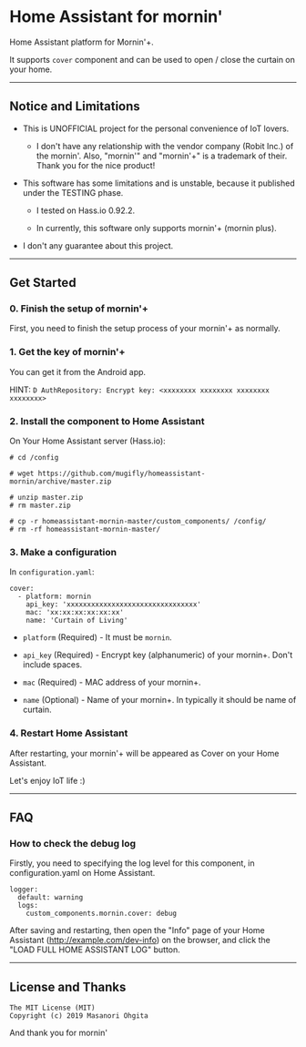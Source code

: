 # Home Assistant for mornin'

Home Assistant platform for Mornin'+.

It supports `cover` component and can be used to open / close the curtain on your home.


----


## Notice and Limitations

* This is UNOFFICIAL project for the personal convenience of IoT lovers.

    * I don't have any relationship with the vendor company (Robit Inc.) of the mornin'. Also, "mornin'" and "mornin'+" is a trademark of their. Thank you for the nice product!

* This software has some limitations and is unstable, because it published under the TESTING phase.

    * I tested on Hass.io 0.92.2.

    * In currently, this software only supports mornin'+ (mornin plus).

* I don't any guarantee about this project.


----


## Get Started

### 0. Finish the setup of mornin'+

First, you need to finish the setup process of your mornin'+ as normally.

### 1. Get the key of mornin'+

You can get it from the Android app.

HINT: `D AuthRepository: Encrypt key: <xxxxxxxx xxxxxxxx xxxxxxxx xxxxxxxx>`

### 2. Install the component to Home Assistant

On Your Home Assistant server (Hass.io):
```
# cd /config

# wget https://github.com/mugifly/homeassistant-mornin/archive/master.zip

# unzip master.zip
# rm master.zip

# cp -r homeassistant-mornin-master/custom_components/ /config/
# rm -rf homeassistant-mornin-master/
```

### 3. Make a configuration

In `configuration.yaml`:
```
cover:
  - platform: mornin
    api_key: 'xxxxxxxxxxxxxxxxxxxxxxxxxxxxxxxx'
    mac: 'xx:xx:xx:xx:xx:xx'
    name: 'Curtain of Living'
```

* `platform` (Required) - It must be `mornin`.

* `api_key` (Required) - Encrypt key (alphanumeric) of your mornin+. Don't include spaces.

* `mac` (Required) - MAC address of your mornin+.

* `name` (Optional) - Name of your mornin+. In typically it should be name of curtain.

### 4. Restart Home Assistant

After restarting, your mornin'+ will be appeared as Cover on your Home Assistant.

Let's enjoy IoT life :)


----

## FAQ

### How to check the debug log

Firstly, you need to specifying the log level for this component, in configuration.yaml on Home Assistant.

```
logger:
  default: warning
  logs:
    custom_components.mornin.cover: debug
```

After saving and restarting, then open the "Info" page of your Home Assistant (http://example.com/dev-info) on the browser, and click the "LOAD FULL HOME ASSISTANT LOG" button.


----


## License and Thanks

```
The MIT License (MIT)
Copyright (c) 2019 Masanori Ohgita
```

And thank you for mornin'
